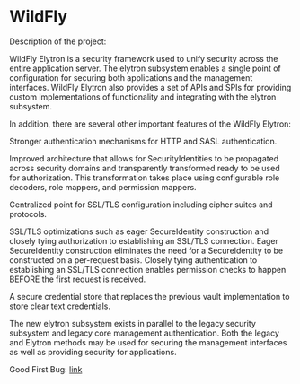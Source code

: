 # WildFly

Description of the project:

WildFly Elytron is a security framework used to unify security across the entire application server. The elytron subsystem enables a single point of configuration for securing both applications and the management interfaces. WildFly Elytron also provides a set of APIs and SPIs for providing custom implementations of functionality and integrating with the elytron subsystem.

In addition, there are several other important features of the WildFly Elytron:

Stronger authentication mechanisms for HTTP and SASL authentication.

Improved architecture that allows for SecurityIdentities to be propagated across security domains and transparently transformed ready to be used for authorization. This transformation takes place using configurable role decoders, role mappers, and permission mappers.

Centralized point for SSL/TLS configuration including cipher suites and protocols.

SSL/TLS optimizations such as eager SecureIdentity construction and closely tying authorization to establishing an SSL/TLS connection. Eager SecureIdentity construction eliminates the need for a SecureIdentity to be constructed on a per-request basis. Closely tying authentication to establishing an SSL/TLS connection enables permission checks to happen BEFORE the first request is received.

A secure credential store that replaces the previous vault implementation to store clear text credentials.

The new elytron subsystem exists in parallel to the legacy security subsystem and legacy core management authentication. Both the legacy and Elytron methods may be used for securing the management interfaces as well as providing security for applications.

Good First Bug: [link](https://issues.redhat.com/browse/ELY-2310?filter=12383825)
